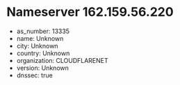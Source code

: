 # Nameserver 162.159.56.220

* as_number: 13335
* name: Unknown
* city: Unknown
* country: Unknown
* organization: CLOUDFLARENET
* version: Unknown
* dnssec: true
